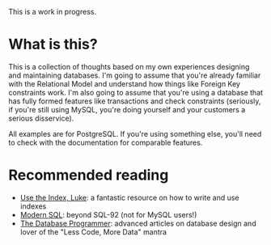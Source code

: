 This is a work in progress.

# What is this?

This is a collection of thoughts based on my own experiences designing and maintaining databases.  I'm going to assume that you're already familiar with the Relational Model and understand how things like Foreign Key constraints work.  I'm also going to assume that you're using a database that has fully formed features like transactions and check constraints (seriously, if you're still using MySQL, you're doing yourself and your customers a serious disservice).

All examples are for PostgreSQL.  If you're using something else, you'll need to check with the documentation for comparable features.

# Recommended reading

* [Use the Index, Luke](http://use-the-index-luke.com/): a fantastic resource on how to write and use indexes
* [Modern SQL](http://modern-sql.com/): beyond SQL-92 (not for MySQL users!)
* [The Database Programmer](http://database-programmer.blogspot.ca/2008/09/comprehensive-table-of-contents.html): advanced articles on database design and lover of the "Less Code, More Data" mantra
